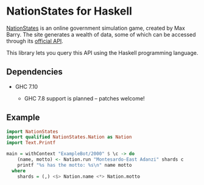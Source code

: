 # NationStates for Haskell

[NationStates] is an online government simulation game, created by Max Barry. The site generates a wealth of data, some of which can be accessed through its [official API].

This library lets you query this API using the Haskell programming language.

[NationStates]: https://nationstates.net
[official API]: https://www.nationstates.net/pages/api.html


## Dependencies

* GHC 7.10

    + GHC 7.8 support is planned – patches welcome!


## Example

```haskell
import NationStates
import qualified NationStates.Nation as Nation
import Text.Printf

main = withContext "ExampleBot/2000" $ \c -> do
    (name, motto) <- Nation.run "Montesardo-East Adanzi" shards c
    printf "%s has the motto: %s\n" name motto
  where
    shards = (,) <$> Nation.name <*> Nation.motto
```
